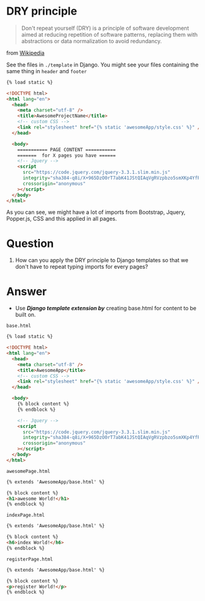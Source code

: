 # DRY principle

> Don't repeat yourself (DRY) is a principle of software development aimed at reducing repetition of software patterns, replacing them with
> abstractions or data normalization to avoid redundancy.


from [Wikipedia](https://en.wikipedia.org/wiki/Don%27t_repeat_yourself)

See the files in `./template` in Django. You might see your files containing the same thing in `header` and `footer`

```html
{% load static %}

<!DOCTYPE html>
<html lang="en">
  <head>
    <meta charset="utf-8" />
    <title>AwesomeProjectName</title>
    <!-- custom CSS -->
    <link rel="stylesheet" href="{% static 'awesomeApp/style.css' %}" />
  </head>

  <body>
    =========== PAGE CONTENT ===========
    =======  for X pages you have ======
    <!-- Jquery -->
    <script
      src="https://code.jquery.com/jquery-3.3.1.slim.min.js"
      integrity="sha384-q8i/X+965DzO0rT7abK41JStQIAqVgRVzpbzo5smXKp4YfRvH+8abtTE1Pi6jizo"
      crossorigin="anonymous"
    ></script>
  </body>
</html>
```

As you can see, we might have a lot of imports from Bootstrap, Jquery, Popper.js, CSS and this applied in all pages.

# Question

1. How can you apply the DRY principle to Django templates so that we don't have to repeat typing imports for every pages?

# Answer

- Use ***Django template extension by*** creating base.html for content to be built on.


`base.html`

```html
{% load static %}

<!DOCTYPE html>
<html lang="en">
  <head>
    <meta charset="utf-8" />
    <title>AwesomeApp</title>
    <!-- custom CSS -->
    <link rel="stylesheet" href="{% static 'awesomeApp/style.css' %}" />
  </head>

  <body>
    {% block content %}
    {% endblock %}

    <!-- Jquery -->
    <script
      src="https://code.jquery.com/jquery-3.3.1.slim.min.js"
      integrity="sha384-q8i/X+965DzO0rT7abK41JStQIAqVgRVzpbzo5smXKp4YfRvH+8abtTE1Pi6jizo"
      crossorigin="anonymous"
    ></script>
  </body>
</html>
```

`awesomePage.html`

```html
{% extends 'AwesomeApp/base.html' %}

{% block content %}
<h1>awesome World!</h1>
{% endblock %}
```

`indexPage.html`

```html
{% extends 'AwesomeApp/base.html' %}

{% block content %}
<h6>index World!</h6>
{% endblock %}
```

`registerPage.html`

```html
{% extends 'AwesomeApp/base.html' %}

{% block content %}
<p>register World!</p>
{% endblock %}
```